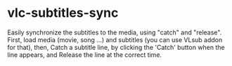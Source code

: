 # vlc-subtitles-sync

Easily synchronize the subtitles to the media, using "catch" and "release".
First, load media (movie, song ...) and subtitles (you can use VLsub addon for that), then,
Catch a subtitle line, by clicking the 'Catch' button when the line appears, and
Release the line at the correct time.
